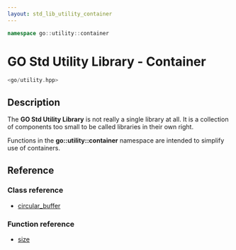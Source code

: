 ```yaml
---
layout: std_lib_utility_container
---
```


```c++
namespace go::utility::container
```

# GO Std Utility Library - Container

```c++
<go/utility.hpp>
```

## Description

The **GO Std Utility Library** is not really a single library at all. It is a collection
of components too small to be called libraries in their own right.

Functions in the **go\::utility\::container** namespace are intended to simplify use of
containers.

## Reference

### Class reference

* [circular_buffer](./class_template_circular_buffer.html)

### Function reference

* [size](./function_template_size.html)
